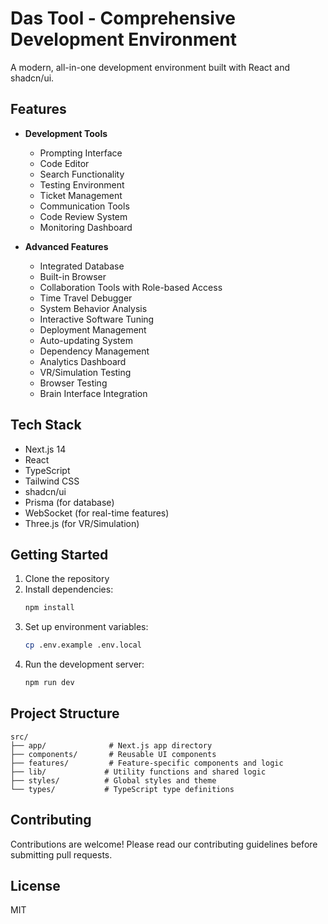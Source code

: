 # Das Tool - Comprehensive Development Environment

A modern, all-in-one development environment built with React and shadcn/ui.

## Features

- **Development Tools**
  - Prompting Interface
  - Code Editor
  - Search Functionality
  - Testing Environment
  - Ticket Management
  - Communication Tools
  - Code Review System
  - Monitoring Dashboard

- **Advanced Features**
  - Integrated Database
  - Built-in Browser
  - Collaboration Tools with Role-based Access
  - Time Travel Debugger
  - System Behavior Analysis
  - Interactive Software Tuning
  - Deployment Management
  - Auto-updating System
  - Dependency Management
  - Analytics Dashboard
  - VR/Simulation Testing
  - Browser Testing
  - Brain Interface Integration

## Tech Stack

- Next.js 14
- React
- TypeScript
- Tailwind CSS
- shadcn/ui
- Prisma (for database)
- WebSocket (for real-time features)
- Three.js (for VR/Simulation)

## Getting Started

1. Clone the repository
2. Install dependencies:
   ```bash
   npm install
   ```
3. Set up environment variables:
   ```bash
   cp .env.example .env.local
   ```
4. Run the development server:
   ```bash
   npm run dev
   ```

## Project Structure

```
src/
├── app/              # Next.js app directory
├── components/       # Reusable UI components
├── features/         # Feature-specific components and logic
├── lib/             # Utility functions and shared logic
├── styles/          # Global styles and theme
└── types/           # TypeScript type definitions
```

## Contributing

Contributions are welcome! Please read our contributing guidelines before submitting pull requests.

## License

MIT
